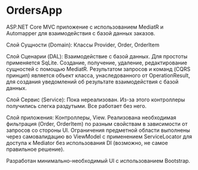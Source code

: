 # OrdersApp


ASP.NET Core MVC приложение с использованием MediatR и Automapper для взаимодействия с базой данных заказов.

Слой Сущности (Domain): Классы Provider, Order, OrderItem

Слой Сценарии (DAL): Взаимодействие с базой данных. Для простоты применяется SqLite. Создание, получение, удаление, редактирование сущностей с помощью MediatR. Результатом запросов и команд (CQRS принцип) является объект класса, унаследованного от OperationResult, для создания уведомлений об результате взаимодействия с базой данных.

Слой Сервис (Service): Пока нереализован. Из-за этого контроллеры получились слегка раздутыми. Все работает без него.

Слой приложения: Контроллеры, View. Реализована необходимая фильтрация (Order, OrderItem) по разным свойствам в зависимости от запросов со стороны UI. 
Ограничения предметной области выполнены через самовалидацию во ViewModel с применением ServiceLocator для доступа к Mediator без использования DI (возможно, не самое правильное решение).

Разработан минимально-необходимый UI c использованием Bootstrap.
